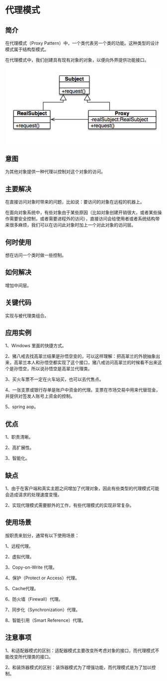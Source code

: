 # 代理模式

## 简介

在代理模式（Proxy Pattern）中，一个类代表另一个类的功能。这种类型的设计模式属于结构型模式。

在代理模式中，我们创建具有现有对象的对象，以便向外界提供功能接口。

![代理模式.png](代理模式.png)

## 意图

为其他对象提供一种代理以控制对这个对象的访问。

## 主要解决

在直接访问对象时带来的问题，比如说：要访问的对象在远程的机器上。

在面向对象系统中，有些对象由于某些原因（比如对象创建开销很大，或者某些操作需要安全控制，或者需要进程外的访问），直接访问会给使用者或者系统结构带来很多麻烦，我们可以在访问此对象时加上一个对此对象的访问层。

## 何时使用

想在访问一个类时做一些控制。

## 如何解决

增加中间层。

## 关键代码

实现与被代理类组合。

## 应用实例

1、Windows 里面的快捷方式。 

2、猪八戒去找高翠兰结果是孙悟空变的，可以这样理解：把高翠兰的外貌抽象出来，高翠兰本人和孙悟空都实现了这个接口，猪八戒访问高翠兰的时候看不出来这个是孙悟空，所以说孙悟空是高翠兰代理类。 

3、买火车票不一定在火车站买，也可以去代售点。 

4、一张支票或银行存单是账户中资金的代理。支票在市场交易中用来代替现金，并提供对签发人账号上资金的控制。 

5、spring aop。

## 优点

1、职责清晰。 

2、高扩展性。 

3、智能化。

## 缺点

1、由于在客户端和真实主题之间增加了代理对象，因此有些类型的代理模式可能会造成请求的处理速度变慢。 

2、实现代理模式需要额外的工作，有些代理模式的实现非常复杂。

## 使用场景

按职责来划分，通常有以下使用场景： 

1、远程代理。 

2、虚拟代理。 

3、Copy-on-Write 代理。 

4、保护（Protect or Access）代理。 

5、Cache代理。 

6、防火墙（Firewall）代理。 

7、同步化（Synchronization）代理。 

8、智能引用（Smart Reference）代理。

## 注意事项

1、和适配器模式的区别：适配器模式主要改变所考虑对象的接口，而代理模式不能改变所代理类的接口。 

2、和装饰器模式的区别：装饰器模式为了增强功能，而代理模式是为了加以控制。










